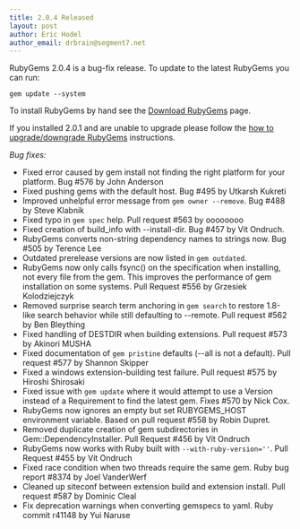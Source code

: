 ```yaml
---
title: 2.0.4 Released
layout: post
author: Eric Hodel
author_email: drbrain@segment7.net
---
```


RubyGems 2.0.4 is a bug-fix release.  To update to the latest RubyGems you can
run:

    gem update --system

To install RubyGems by hand see the [Download RubyGems][download] page.

If you installed 2.0.1 and are unable to upgrade please follow the [how to
upgrade/downgrade RubyGems][upgrading] instructions.

_Bug fixes:_

* Fixed error caused by gem install not finding the right platform for your platform. Bug #576 by John Anderson
* Fixed pushing gems with the default host.  Bug #495 by Utkarsh Kukreti
* Improved unhelpful error message from `gem owner --remove`.  Bug #488 by Steve Klabnik
* Fixed typo in `gem spec` help.  Pull request #563 by oooooooo
* Fixed creation of build_info with --install-dir.  Bug #457 by Vít Ondruch.
* RubyGems converts non-string dependency names to strings now.  Bug #505 by Terence Lee
* Outdated prerelease versions are now listed in `gem outdated`.
* RubyGems now only calls fsync() on the specification when installing, not every file from the gem.  This improves the performance of gem installation on some systems.  Pull Request #556 by Grzesiek Kolodziejczyk
* Removed surprise search term anchoring in `gem search` to restore 1.8-like search behavior while still defaulting to --remote.  Pull request #562 by Ben Bleything
* Fixed handling of DESTDIR when building extensions.  Pull request #573 by Akinori MUSHA
* Fixed documentation of `gem pristine` defaults (--all is not a default).  Pull request #577 by Shannon Skipper
* Fixed a windows extension-building test failure.  Pull request #575 by Hiroshi Shirosaki
* Fixed issue with `gem update` where it would attempt to use a Version instead of a Requirement to find the latest gem.  Fixes #570 by Nick Cox.
* RubyGems now ignores an empty but set RUBYGEMS_HOST environment variable.  Based on pull request #558 by Robin Dupret.
* Removed duplicate creation of gem subdirectories in Gem::DependencyInstaller.  Pull Request #456 by Vít Ondruch
* RubyGems now works with Ruby built with `--with-ruby-version=''`.  Pull Request #455 by Vít Ondruch
* Fixed race condition when two threads require the same gem.  Ruby bug report #8374 by Joel VanderWerf
* Cleaned up siteconf between extension build and extension install.  Pull request #587 by Dominic Cleal
* Fix deprecation warnings when converting gemspecs to yaml.  Ruby commit r41148 by Yui Naruse

[download]: https://rubygems.org/pages/download
[upgrading]: http://rubygems.rubyforge.org/rubygems-update/UPGRADING_rdoc.html


